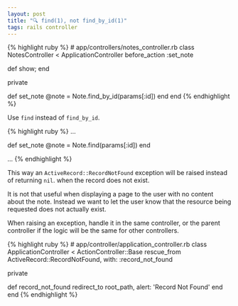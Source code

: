 ```yaml
---
layout: post
title: "🔍 find(1), not find_by_id(1)"
tags: rails controller
---
```


<div class='red'>
{% highlight ruby %}
# app/controllers/notes_controller.rb
class NotesController < ApplicationController
  before_action :set_note

  def show; end

  private

  def set_note
    @note = Note.find_by_id(params[:id])
  end
end
{% endhighlight %}
</div>

Use `find` instead of `find_by_id`.

<div class='green'>
{% highlight ruby %}
...

def set_note
  @note = Note.find(params[:id])
end

...
{% endhighlight %}
</div>

This way an `ActiveRecord::RecordNotFound` exception will be raised instead of returning `nil`. when the record does not exist.

It is not that useful when displaying a page to the user with no content about the note. Instead we want to let the user know that the resource being requested does not actually exist.

When raising an exception, handle it in the same controller, or the parent controller if the logic will be the same for other controllers.

<div class='green'>
{% highlight ruby %}
# app/controller/application_controller.rb
class ApplicationController < ActionController::Base
  rescue_from ActiveRecord::RecordNotFound, with: :record_not_found

  private

  def record_not_found
    redirect_to root_path, alert: 'Record Not Found'
  end
end
{% endhighlight %}
</div>
